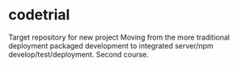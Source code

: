 # codetrial
Target repository for new project
Moving from the more traditional deployment packaged development to integrated server/npm develop/test/deployment.
Second course.
